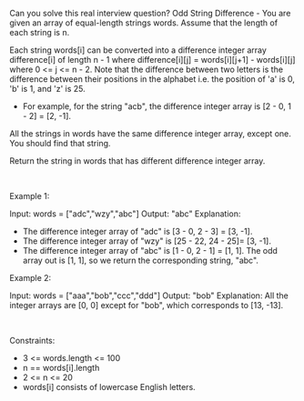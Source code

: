 Can you solve this real interview question? Odd String Difference - You are given an array of equal-length strings words. Assume that the length of each string is n.

Each string words[i] can be converted into a difference integer array difference[i] of length n - 1 where difference[i][j] = words[i][j+1] - words[i][j] where 0 <= j <= n - 2. Note that the difference between two letters is the difference between their positions in the alphabet i.e. the position of 'a' is 0, 'b' is 1, and 'z' is 25.

 * For example, for the string "acb", the difference integer array is [2 - 0, 1 - 2] = [2, -1].

All the strings in words have the same difference integer array, except one. You should find that string.

Return the string in words that has different difference integer array.

 

Example 1:


Input: words = ["adc","wzy","abc"]
Output: "abc"
Explanation: 
- The difference integer array of "adc" is [3 - 0, 2 - 3] = [3, -1].
- The difference integer array of "wzy" is [25 - 22, 24 - 25]= [3, -1].
- The difference integer array of "abc" is [1 - 0, 2 - 1] = [1, 1]. 
The odd array out is [1, 1], so we return the corresponding string, "abc".


Example 2:


Input: words = ["aaa","bob","ccc","ddd"]
Output: "bob"
Explanation: All the integer arrays are [0, 0] except for "bob", which corresponds to [13, -13].


 

Constraints:

 * 3 <= words.length <= 100
 * n == words[i].length
 * 2 <= n <= 20
 * words[i] consists of lowercase English letters.